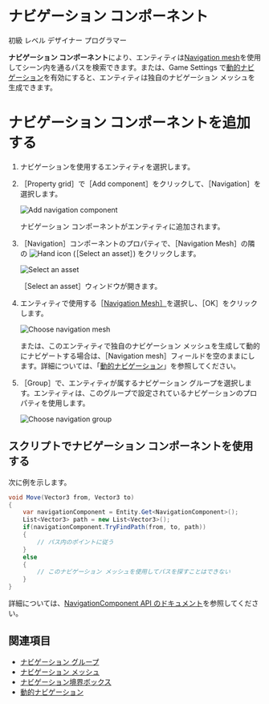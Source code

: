 # ナビゲーション コンポーネント

<span class="label label-doc-level">初級</span>
<span class="label label-doc-audience">レベル デザイナー</span>
<span class="label label-doc-audience">プログラマー</span>

**ナビゲーション コンポーネント**により、エンティティは[Navigation mesh](navigation-meshes.md)を使用してシーン内を通るパスを検索できます。または、Game Settings で[動的ナビゲーション](dynamic-navigation.md)を有効にすると、エンティティは独自のナビゲーション メッシュを生成できます。

# ナビゲーション コンポーネントを追加する

1. ナビゲーションを使用するエンティティを選択します。

2. ［Property grid］で［Add component］をクリックして、［Navigation］を選択します。

    ![Add navigation component](media/add-navigation-component.png)

    ナビゲーション コンポーネントがエンティティに追加されます。

3. ［Navigation］コンポーネントのプロパティで、［Navigation Mesh］の隣の ![Hand icon](~/manual/game-studio/media/hand-icon.png) (［Select an asset］) をクリックします。

    ![Select an asset](../game-studio/media/open-asset-picker.png)

	［Select an asset］ウィンドウが開きます。

4. エンティティで使用する［[Navigation Mesh］](navigation-meshes.md)を選択し、［OK］をクリックします。

    ![Choose navigation mesh](media/choose-navigation-mesh.png)

    または、このエンティティで独自のナビゲーション メッシュを生成して動的にナビゲートする場合は、［Navigation mesh］フィールドを空のままにします。詳細については、「[動的ナビゲーション](dynamic-navigation.md)」を参照してください。

5. ［Group］で、エンティティが属するナビゲーション グループを選択します。エンティティは、このグループで設定されているナビゲーションのプロパティを使用します。

    ![Choose navigation group](media/choose-navigation-group.png)

## スクリプトでナビゲーション コンポーネントを使用する

次に例を示します。

```cs
void Move(Vector3 from, Vector3 to)
{
	var navigationComponent = Entity.Get<NavigationComponent>();
	List<Vector3> path = new List<Vector3>();
	if(navigationComponent.TryFindPath(from, to, path))
	{
		// パス内のポイントに従う
	}
	else
	{
		// このナビゲーション メッシュを使用してパスを探すことはできない
	}
}
```

詳細については、[NavigationComponent API のドキュメント](xref:SiliconStudio.Xenko.Navigation.NavigationComponent)を参照してください。

## 関連項目

* [ナビゲーション グループ](navigation-groups.md)
* [ナビゲーション メッシュ](navigation-meshes.md)
* [ナビゲーション境界ボックス](navigation-bounding-boxes.md)
* [動的ナビゲーション](dynamic-navigation.md)
